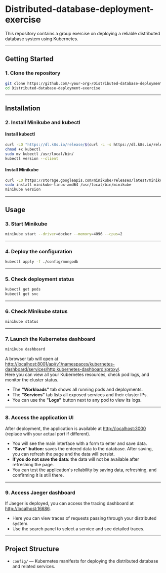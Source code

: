 # Distributed-database-deployment-exercise

This repository contains a group exercise on deploying a reliable distributed database system using Kubernetes.

---

## Getting Started

### 1. Clone the repository

```sh
git clone https://github.com/<your-org>/Distributed-database-deployment-exercise.git
cd Distributed-database-deployment-exercise
```

---

## Installation

### 2. Install Minikube and kubectl

#### Install kubectl

```sh
curl -LO "https://dl.k8s.io/release/$(curl -L -s https://dl.k8s.io/release/stable.txt)/bin/linux/amd64/kubectl"
chmod +x kubectl
sudo mv kubectl /usr/local/bin/
kubectl version --client
```

#### Install Minikube

```sh
curl -LO https://storage.googleapis.com/minikube/releases/latest/minikube-linux-amd64
sudo install minikube-linux-amd64 /usr/local/bin/minikube
minikube version
```

---

## Usage

### 3. Start Minikube

```sh
minikube start --driver=docker --memory=4096 --cpus=2
```

---

### 4. Deploy the configuration

```sh
kubectl apply -f ./config/mongodb
```

---

### 5. Check deployment status

```sh
kubectl get pods
kubectl get svc
```

---

### 6. Check Minikube status

```sh
minikube status
```

---

### 7. Launch the Kubernetes dashboard

```sh
minikube dashboard
```
A browser tab will open at [http://localhost:8001/api/v1/namespaces/kubernetes-dashboard/services/http:kubernetes-dashboard:/proxy/](http://localhost:8001/api/v1/namespaces/kubernetes-dashboard/services/http:kubernetes-dashboard:/proxy/).  
Here you can view all your Kubernetes resources, check pod logs, and monitor the cluster status.  
- The **"Workloads"** tab shows all running pods and deployments.
- The **"Services"** tab lists all exposed services and their cluster IPs.
- You can use the **"Logs"** button next to any pod to view its logs.

---

### 8. Access the application UI

After deployment, the application is available at [http://localhost:3000](http://localhost:3000) (replace with your actual port if different).  
- You will see the main interface with a form to enter and save data.
- **"Save" button:** saves the entered data to the database. After saving, you can refresh the page and the data will persist.
- **If you do not save the data:** the data will not be available after refreshing the page.
- You can test the application's reliability by saving data, refreshing, and confirming it is still there.

---

### 9. Access Jaeger dashboard

If Jaeger is deployed, you can access the tracing dashboard at [http://localhost:16686](http://localhost:16686).  
- Here you can view traces of requests passing through your distributed system.
- Use the search panel to select a service and see detailed traces.

---

## Project Structure

- `config/` — Kubernetes manifests for deploying the distributed database and related services.
